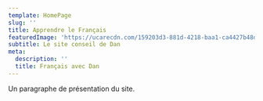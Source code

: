 ```yaml
---
template: HomePage
slug: ''
title: Apprendre le Français
featuredImage: 'https://ucarecdn.com/159203d3-881d-4218-baa1-ca4427b48d0d/'
subtitle: Le site conseil de Dan
meta:
  description: ''
  title: Français avec Dan
---
```

Un paragraphe de présentation du site.
